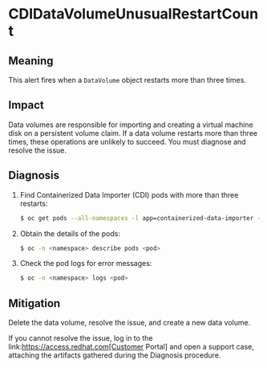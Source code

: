 # CDIDataVolumeUnusualRestartCount

## Meaning

This alert fires when a `DataVolume` object restarts more than three times.

## Impact

Data volumes are responsible for importing and creating a virtual machine disk
on a persistent volume claim. If a data volume restarts more than three times,
these operations are unlikely to succeed. You must diagnose and resolve the issue.

## Diagnosis

1. Find Containerized Data Importer (CDI) pods with more than three restarts:

   ```bash
   $ oc get pods --all-namespaces -l app=containerized-data-importer -o=jsonpath='{range .items[?(@.status.containerStatuses[0].restartCount>3)]}{.metadata.name}{"/"}{.metadata.namespace}{"\n"}'
   ```

2. Obtain the details of the pods:

   ```bash
   $ oc -n <namespace> describe pods <pod>
   ```

3. Check the pod logs for error messages:

   ```bash
   $ oc -n <namespace> logs <pod>
   ```

## Mitigation

Delete the data volume, resolve the issue, and create a new data volume.

If you cannot resolve the issue, log in to the
link:https://access.redhat.com[Customer Portal] and open a support case,
attaching the artifacts gathered during the Diagnosis procedure.